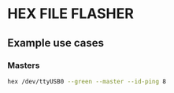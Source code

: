 # HEX FILE FLASHER

## Example use cases

### Masters

```bash
hex /dev/ttyUSB0 --green --master --id-ping 8
```
